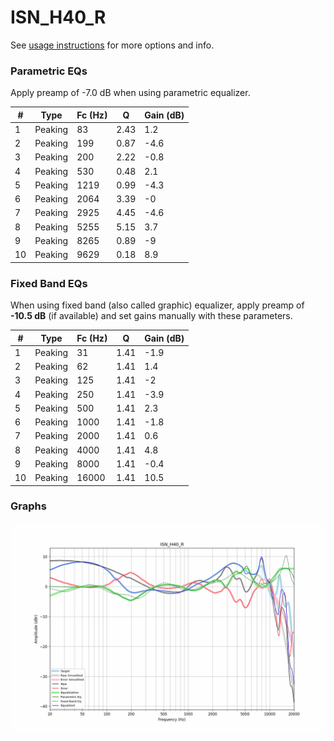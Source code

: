 # ISN_H40_R
See [usage instructions](https://github.com/jaakkopasanen/AutoEq#usage) for more options and info.

### Parametric EQs
Apply preamp of -7.0 dB when using parametric equalizer.

|   # | Type    |   Fc (Hz) |    Q |   Gain (dB) |
|-----|---------|-----------|------|-------------|
|   1 | Peaking |        83 | 2.43 |         1.2 |
|   2 | Peaking |       199 | 0.87 |        -4.6 |
|   3 | Peaking |       200 | 2.22 |        -0.8 |
|   4 | Peaking |       530 | 0.48 |         2.1 |
|   5 | Peaking |      1219 | 0.99 |        -4.3 |
|   6 | Peaking |      2064 | 3.39 |        -0   |
|   7 | Peaking |      2925 | 4.45 |        -4.6 |
|   8 | Peaking |      5255 | 5.15 |         3.7 |
|   9 | Peaking |      8265 | 0.89 |        -9   |
|  10 | Peaking |      9629 | 0.18 |         8.9 |

### Fixed Band EQs
When using fixed band (also called graphic) equalizer, apply preamp of **-10.5 dB** (if available) and set gains manually with these parameters.

|   # | Type    |   Fc (Hz) |    Q |   Gain (dB) |
|-----|---------|-----------|------|-------------|
|   1 | Peaking |        31 | 1.41 |        -1.9 |
|   2 | Peaking |        62 | 1.41 |         1.4 |
|   3 | Peaking |       125 | 1.41 |        -2   |
|   4 | Peaking |       250 | 1.41 |        -3.9 |
|   5 | Peaking |       500 | 1.41 |         2.3 |
|   6 | Peaking |      1000 | 1.41 |        -1.8 |
|   7 | Peaking |      2000 | 1.41 |         0.6 |
|   8 | Peaking |      4000 | 1.41 |         4.8 |
|   9 | Peaking |      8000 | 1.41 |        -0.4 |
|  10 | Peaking |     16000 | 1.41 |        10.5 |

### Graphs
![](./ISN_H40_R.png)
